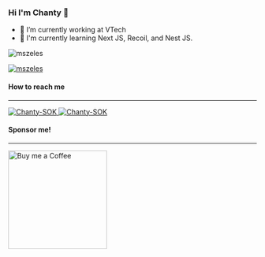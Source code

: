 ### Hi I'm Chanty 👋

- 🔭 I’m currently working at VTech
- 🌱 I'm currently learning Next JS, Recoil, and Nest JS. 

<p align="left"> 
  <img src="https://komarev.com/ghpvc/?username=Chanty-SOK&label=Profile%20views&color=0e75b6&style=flat" alt="mszeles" /> 
</p>

<p align="left"> 
  <a href="https://github.com/ryo-ma/github-profile-trophy">
    <img src="https://github-profile-trophy.vercel.app/?username=Chanty-SOK" alt="mszeles" />
  </a>
</p>

<h4>How to reach me</h4>
<hr/>

<p align="left"> 
  <a href="https://www.linkedin.com/in/chanty-sok-85a702163" target="blank">
    <img src="https://img.shields.io/badge/LinkedIn-0077B5?style=for-the-badge&logo=linkedin&logoColor=white" alt="Chanty-SOK" />
  </a> 
   <a href="https://github.com/Chanty-SOK" target="blank">
    <img src="https://img.shields.io/badge/GIT-E44C30?style=for-the-badge&logo=git&logoColor=white" alt="Chanty-SOK"/>
  </a> 
</p>

<h4>Sponsor me!</h4>
<hr/>

<p align="ceneter">
  <a href="https://ko-fi.com/sokchanty44455">
  <img src="https://github.com/GorvGoyl/Notion-Boost-browser-extension/raw/master/src/images/readme/bmc.png" width="200" alt="Buy me a Coffee"/>
  </a>
</p>

